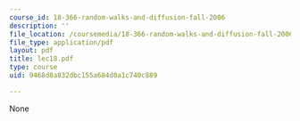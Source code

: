 ```yaml
---
course_id: 18-366-random-walks-and-diffusion-fall-2006
description: ''
file_location: /coursemedia/18-366-random-walks-and-diffusion-fall-2006/9468d8a832dbc155a684d0a1c740c889_lec18.pdf
file_type: application/pdf
layout: pdf
title: lec18.pdf
type: course
uid: 9468d8a832dbc155a684d0a1c740c889

---
```

None